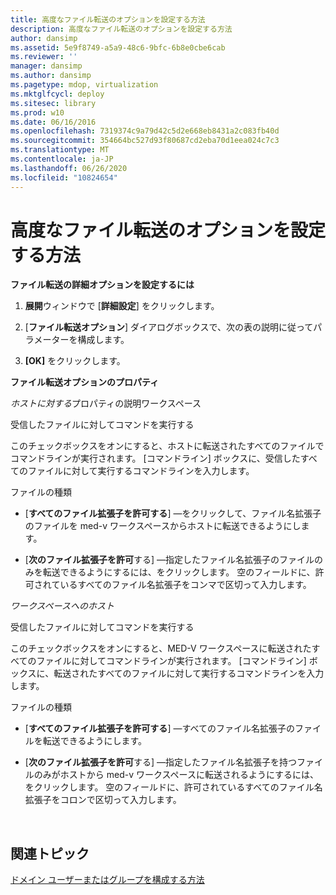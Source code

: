 ```yaml
---
title: 高度なファイル転送のオプションを設定する方法
description: 高度なファイル転送のオプションを設定する方法
author: dansimp
ms.assetid: 5e9f8749-a5a9-48c6-9bfc-6b8e0cbe6cab
ms.reviewer: ''
manager: dansimp
ms.author: dansimp
ms.pagetype: mdop, virtualization
ms.mktglfcycl: deploy
ms.sitesec: library
ms.prod: w10
ms.date: 06/16/2016
ms.openlocfilehash: 7319374c9a79d42c5d2e668eb8431a2c083fb40d
ms.sourcegitcommit: 354664bc527d93f80687cd2eba70d1eea024c7c3
ms.translationtype: MT
ms.contentlocale: ja-JP
ms.lasthandoff: 06/26/2020
ms.locfileid: "10824654"
---
```

# 高度なファイル転送のオプションを設定する方法


**ファイル転送の詳細オプションを設定するには**

1.  **展開**ウィンドウで [**詳細設定**] をクリックします。

2.  [**ファイル転送オプション**] ダイアログボックスで、次の表の説明に従ってパラメーターを構成します。

3.  **[OK]** をクリックします。

**ファイル転送オプションのプロパティ**

*ホストに対する*プロパティの説明ワークスペース

受信したファイルに対してコマンドを実行する

このチェックボックスをオンにすると、ホストに転送されたすべてのファイルでコマンドラインが実行されます。 [コマンドライン] ボックスに、受信したすべてのファイルに対して実行するコマンドラインを入力します。

ファイルの種類

-   [**すべてのファイル拡張子を許可する**] —をクリックして、ファイル名拡張子のファイルを med-v ワークスペースからホストに転送できるようにします。

-   [**次のファイル拡張子を許可**する] —指定したファイル名拡張子のファイルのみを転送できるようにするには、をクリックします。 空のフィールドに、許可されているすべてのファイル名拡張子をコンマで区切って入力します。

*ワークスペースへのホスト*

受信したファイルに対してコマンドを実行する

このチェックボックスをオンにすると、MED-V ワークスペースに転送されたすべてのファイルに対してコマンドラインが実行されます。 [コマンドライン] ボックスに、転送されたすべてのファイルに対して実行するコマンドラインを入力します。

ファイルの種類

-   [**すべてのファイル拡張子を許可する**] —すべてのファイル名拡張子のファイルを転送できるようにします。

-   [**次のファイル拡張子を許可**する] —指定したファイル名拡張子を持つファイルのみがホストから med-v ワークスペースに転送されるようにするには、をクリックします。 空のフィールドに、許可されているすべてのファイル名拡張子をコロンで区切って入力します。

 

## 関連トピック


[ドメイン ユーザーまたはグループを構成する方法](how-to-configure-a-domain-user-or-groupmedvv2.md)

 

 





